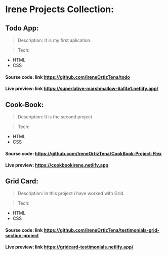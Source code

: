 # Irene Projects Collection:

## Todo App:
> Description:
It is my first aplication.

> Tech:
- HTML
- CSS

#### Sourse code: link https://github.com/IreneOrtizTena/todo
#### Live preview: link https://superlative-marshmallow-6af4e1.netlify.app/


## Cook-Book:
> Description: 
It is the second project.

> Tech:
- HTML
- CSS

#### Sourse code: https://github.com/IreneOrtizTena/CookBook-Project-Flex
#### Live preview: https://cookbookirene.netlify.app


## Grid Card:
> Description:
In this project i have worked with Grid.



> Tech:
- HTML
- CSS

#### Sourse code: link https://github.com/IreneOrtizTena/testimonials-grid-section-project
#### Live preview: link https://gridcard-testimonials.netlify.app/
